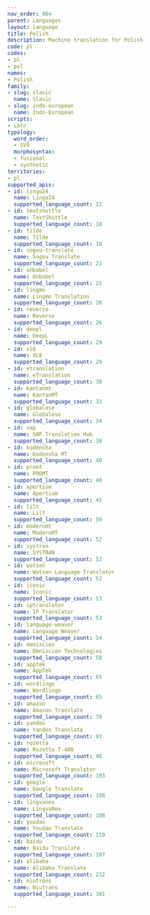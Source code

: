 ```yaml
---
nav_order: 964
parent: Languages
layout: language
title: Polish
description: Machine translation for Polish
code: pl
codes:
- pl
- pol
names:
- Polish
family:
- slug: slavic
  name: Slavic
- slug: indo-european
  name: Indo-European
scripts:
- Latn
typology:
  word_order:
  - SVO
  morphosyntax:
  - fusional
  - synthetic
territories:
- pl
supported_apis:
- id: lingo24
  name: Lingo24
  supported_language_count: 13
- id: textshuttle
  name: TextShuttle
  supported_language_count: 18
- id: tilde
  name: Tilde
  supported_language_count: 18
- id: sogou-translate
  name: Sogou Translate
  supported_language_count: 21
- id: unbabel
  name: Unbabel
  supported_language_count: 25
- id: lingmo
  name: Lingmo Translation
  supported_language_count: 26
- id: reverso
  name: Reverso
  supported_language_count: 26
- id: deepl
  name: DeepL
  supported_language_count: 29
- id: xl8
  name: XL8
  supported_language_count: 29
- id: etranslation
  name: eTranslation
  supported_language_count: 30
- id: kantanmt
  name: KantanMT
  supported_language_count: 33
- id: globalese
  name: Globalese
  supported_language_count: 34
- id: sap
  name: SAP Translation Hub
  supported_language_count: 38
- id: kodensha
  name: Kodensha MT
  supported_language_count: 40
- id: promt
  name: PROMT
  supported_language_count: 40
- id: apertium
  name: Apertium
  supported_language_count: 45
- id: lilt
  name: Lilt
  supported_language_count: 50
- id: modernmt
  name: ModernMT
  supported_language_count: 52
- id: systran
  name: SYSTRAN
  supported_language_count: 52
- id: watson
  name: Watson Language Translator
  supported_language_count: 52
- id: iconic
  name: Iconic
  supported_language_count: 53
- id: iptranslator
  name: IP Translator
  supported_language_count: 53
- id: language-weaver
  name: Language Weaver
  supported_language_count: 54
- id: omniscien
  name: Omniscien Technologies
  supported_language_count: 58
- id: apptek
  name: AppTek
  supported_language_count: 65
- id: wordlingo
  name: Wordlingo
  supported_language_count: 65
- id: amazon
  name: Amazon Translate
  supported_language_count: 70
- id: yandex
  name: Yandex Translate
  supported_language_count: 93
- id: rozetta
  name: Rozetta T-400
  supported_language_count: 96
- id: microsoft
  name: Microsoft Translator
  supported_language_count: 103
- id: google
  name: Google Translate
  supported_language_count: 108
- id: lingvanex
  name: LingvaNex
  supported_language_count: 108
- id: youdao
  name: Youdao Translate
  supported_language_count: 110
- id: baidu
  name: Baidu Translate
  supported_language_count: 197
- id: alibaba
  name: Alibaba Translate
  supported_language_count: 212
- id: niutrans
  name: Niutrans
  supported_language_count: 381

---
```


